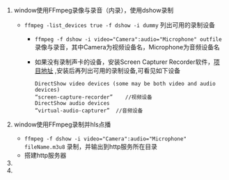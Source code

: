 1. window使用FFmpeg录像与录音（内录），使用dshow录制

    * `ffmpeg -list_devices true -f dshow -i dummy`   列出可用的录制设备

      * `ffmpeg -f dshow -i video="Camera":audio="Microphone" outfile` 录像与录音，其中Camera为视频设备名，Microphone为音频设备名

      * 如果没有录制声卡的设备，安装Screen Capturer Recorder软件，[项目地址](https://sourceforge.net/projects/screencapturer/files/) ,安装后再列出可用的录制设备,可看见如下设备

        ````shell
        DirectShow video devices (some may be both video and audio devices)
        “screen-capture-recorder”    //视频设备
        DirectShow audio devices
        “virtual-audio-capturer”  //音频设备
        ````

   

1. window使用FFmpeg录制并hls点播

   * `ffmpeg -f dshow -i video="Camera":audio="Microphone" fileName.m3u8`  录制，并输出到http服务所在目录
   * 搭建http服务器
   
   
   
1. 

1. 

   
